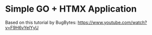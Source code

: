  # Simple GO + HTMX Application
  
  Based on this tutorial by BugBytes: <https://www.youtube.com/watch?v=F9H6vYelYyU>
